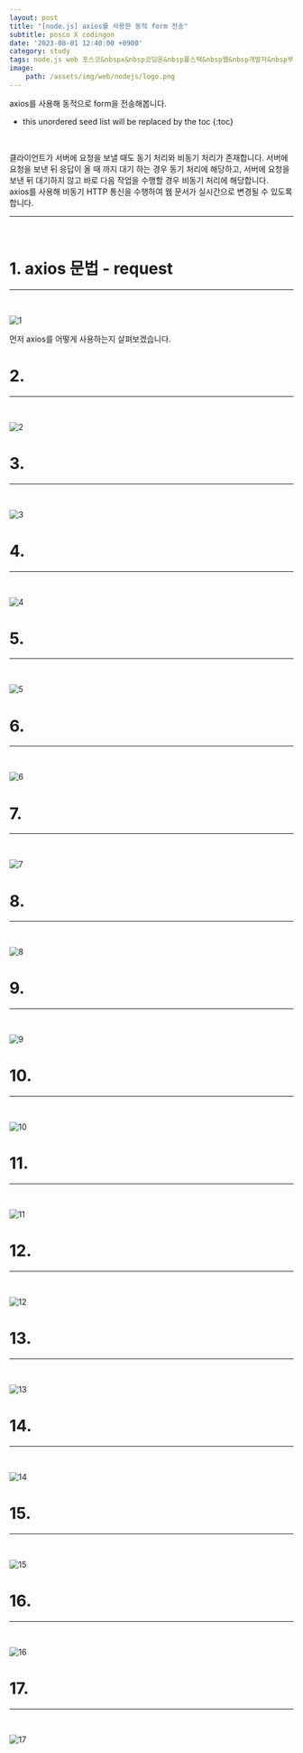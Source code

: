 ```yaml
---
layout: post
title: "[node.js] axios를 사용한 동적 form 전송"
subtitle: posco X codingon
date: '2023-08-01 12:40:00 +0900'
category: study
tags: node.js web 포스코&nbspx&nbsp코딩온&nbsp풀스택&nbsp웹&nbsp개발자&nbsp부트캠프&nbsp8기
image:
    path: /assets/img/web/nodejs/logo.png
---
```


axios를 사용해 동적으로 form을 전송해봅니다.<br>

<!--more-->

* this unordered seed list will be replaced by the toc
{:toc}
<br>

클라이언트가 서버에 요청을 보낼 때도 동기 처리와 비동기 처리가 존재합니다. 서버에 요청을 보낸 뒤 응답이 올 때 까지 대기 하는 경우 동기 처리에 해당하고, 서버에 요청을 보낸 뒤 대기하지 않고 바로 다음 작업을 수행할 경우 비동기 처리에 해당합니다.<br>
axios를 사용해 비동기 HTTP 통신을 수행하여 웹 문서가 실시간으로 변경될 수 있도록 합니다.<br>


---
<br>

# 1. axios 문법 - request
---
<br>

![1](/assets/img/web/spring/2023-04-24-[Spring]_파일_업로드/1.png)
<br>

먼저 axios를 어떻게 사용하는지 살펴보겠습니다.


# 2. 
---
<br>

![2](/assets/img/web/spring/2023-04-24-[Spring]_파일_업로드/2.png)
<br>




# 3. 
---
<br>

![3](/assets/img/web/spring/2023-04-24-[Spring]_파일_업로드/3.png)
<br>



# 4. 
---
<br>

![4](/assets/img/web/spring/2023-04-24-[Spring]_파일_업로드/4.png)
<br>




# 5. 
---
<br>

![5](/assets/img/web/spring/2023-04-24-[Spring]_파일_업로드/5.png)
<br>



# 6. 
---
<br>

![6](/assets/img/web/spring/2023-04-24-[Spring]_파일_업로드/6.png)
<br>



# 7. 
---
<br>

![7](/assets/img/web/spring/2023-04-24-[Spring]_파일_업로드/7.png)
<br>



# 8. 
---
<br>

![8](/assets/img/web/spring/2023-04-24-[Spring]_파일_업로드/8.png)
<br>




# 9. 
---
<br>

![9](/assets/img/web/spring/2023-04-24-[Spring]_파일_업로드/9.png)
<br>



# 10. 
---
<br>

![10](/assets/img/web/spring/2023-04-24-[Spring]_파일_업로드/10.png)
<br>



# 11. 
---
<br>

![11](/assets/img/web/spring/2023-04-24-[Spring]_파일_업로드/11.png)
<br>



# 12. 
---
<br>

![12](/assets/img/web/spring/2023-04-24-[Spring]_파일_업로드/12.png)
<br>



# 13. 
---
<br>

![13](/assets/img/web/spring/2023-04-24-[Spring]_파일_업로드/13.png)
<br>



# 14. 
---
<br>

![14](/assets/img/web/spring/2023-04-24-[Spring]_파일_업로드/14.png)
<br>



# 15. 
---
<br>

![15](/assets/img/web/spring/2023-04-24-[Spring]_파일_업로드/15.png)
<br>



# 16. 
---
<br>

![16](/assets/img/web/spring/2023-04-24-[Spring]_파일_업로드/16.png)
<br>



# 17. 
---
<br>

![17](/assets/img/web/spring/2023-04-24-[Spring]_파일_업로드/17.png)
<br>


